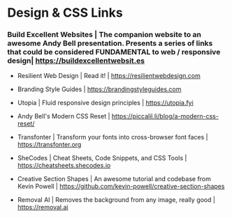 # Design & CSS Links

### Build Excellent Websites | The companion website to an awesome Andy Bell presentation. Presents a series of links that could be considered FUNDAMENTAL to web / responsive design| https://buildexcellentwebsit.es

- Resilient Web Design | Read it! | https://resilientwebdesign.com

- Branding Style Guides | https://brandingstyleguides.com

- Utopia | Fluid responsive design principles | https://utopia.fyi

- Andy Bell's Modern CSS Reset | https://piccalil.li/blog/a-modern-css-reset/

- Transfonter | Transform your fonts into cross-browser font faces | https://transfonter.org

- SheCodes | Cheat Sheets, Code Snippets, and CSS Tools | https://cheatsheets.shecodes.io

- Creative Section Shapes | An awesome tutorial and codebase from Kevin Powell | https://github.com/kevin-powell/creative-section-shapes

- Removal AI | Removes the background from any image, really good | https://removal.ai
